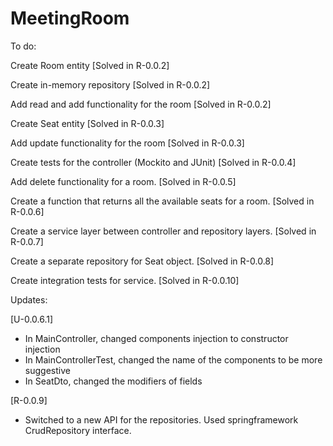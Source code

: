# MeetingRoom

To do:

Create Room entity [Solved in R-0.0.2]

Create in-memory repository [Solved in R-0.0.2]

Add read and add functionality for the room [Solved in R-0.0.2]

Create Seat entity [Solved in R-0.0.3]

Add update functionality for the room [Solved in R-0.0.3]

Create tests for the controller (Mockito and JUnit) [Solved in R-0.0.4]

Add delete functionality for a room. [Solved in R-0.0.5]

Create a function that returns all the available seats for a room. [Solved in R-0.0.6]

Create a service layer between controller and repository layers. [Solved in R-0.0.7]

Create a separate repository for Seat object. [Solved in R-0.0.8]

Create integration tests for service. [Solved in R-0.0.10]

Updates:

[U-0.0.6.1] 
- In MainController, changed components injection to constructor injection
- In MainControllerTest, changed the name of the components to be more suggestive
- In SeatDto, changed the modifiers of fields

[R-0.0.9]
- Switched to a new API for the repositories. Used springframework CrudRepository interface.
